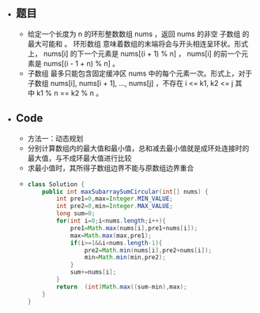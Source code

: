 - ## 题目
	- 给定一个长度为 n 的环形整数数组 nums ，返回 nums 的非空 子数组 的最大可能和 。
	  环形数组 意味着数组的末端将会与开头相连呈环状。形式上， nums[i] 的下一个元素是 nums[(i + 1) % n] ， nums[i] 的前一个元素是 nums[(i - 1 + n) % n] 。
	- 子数组 最多只能包含固定缓冲区 nums 中的每个元素一次。形式上，对于子数组 nums[i], nums[i + 1], ..., nums[j] ，不存在 i <= k1, k2 <= j 其中 k1 % n == k2 % n 。
- ## Code
	- 方法一：动态规划
	- 分别计算数组内的最大值和最小值，总和减去最小值就是成环处连接时的最大值，与不成环最大值进行比较
	- 求最小值时，其所得子数组边界不能与原数组边界重合
	- ```java
	  class Solution {
	      public int maxSubarraySumCircular(int[] nums) {
	          int pre1=0,max=Integer.MIN_VALUE;
	          int pre2=0,min=Integer.MAX_VALUE;
	          long sum=0;
	          for(int i=0;i<nums.length;i++){
	              pre1=Math.max(nums[i],pre1+nums[i]);
	              max=Math.max(max,pre1);
	              if(i>=1&&i<nums.length-1){
	                  pre2=Math.min(nums[i],pre2+nums[i]);
	                  min=Math.min(min,pre2);
	              }
	              sum+=nums[i];
	          }
	          return  (int)Math.max((sum-min),max);
	      }
	  }
	  ```